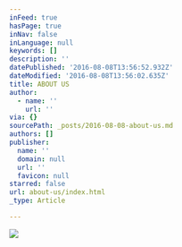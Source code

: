 ```yaml
---
inFeed: true
hasPage: true
inNav: false
inLanguage: null
keywords: []
description: ''
datePublished: '2016-08-08T13:56:52.932Z'
dateModified: '2016-08-08T13:56:02.635Z'
title: ABOUT US
author:
  - name: ''
    url: ''
via: {}
sourcePath: _posts/2016-08-08-about-us.md
authors: []
publisher:
  name: ''
  domain: null
  url: ''
  favicon: null
starred: false
url: about-us/index.html
_type: Article

---
```

![](https://the-grid-user-content.s3-us-west-2.amazonaws.com/29c445c3-82e8-4fba-bb7b-cfd20b507aee.png)